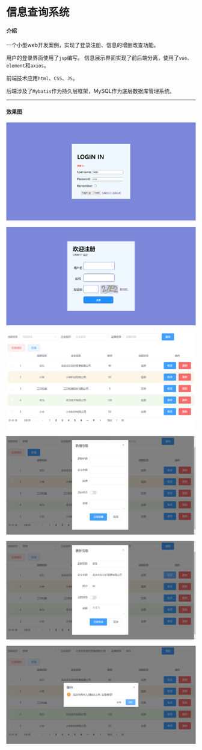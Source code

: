 # 信息查询系统

#### 介绍

一个小型web开发案例，实现了登录注册、信息的增删改查功能。

用户的登录界面使用了`jsp`编写。
信息展示界面实现了前后端分离，使用了`vue`、`element`和`axios`。

前端技术应用`html`、`CSS`、`JS`。

后端涉及了`Mybatis`作为持久层框架，MySQL作为底层数据库管理系统。

---

#### 效果图

![](images/1.png)

![](images/2.png)

![](images/3.png)

![](images/4.png)

![](images/5.png)

![](images/6.png)
